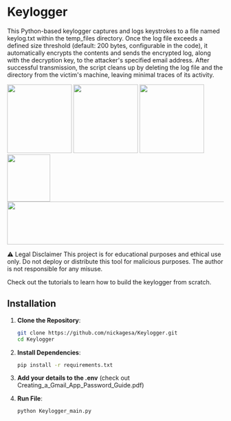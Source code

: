 # Keylogger
This Python-based keylogger captures and logs keystrokes to a file named keylog.txt within the temp_files directory. Once the log file exceeds a defined size threshold (default: 200 bytes, configurable in the code), it automatically encrypts the contents and sends the encrypted log, along with the decryption key, to the attacker's specified email address. After successful transmission, the script cleans up by deleting the log file and the directory from the victim's machine, leaving minimal traces of its activity.

<img src="https://github.com/user-attachments/assets/4a7a06d2-f727-422e-8043-c46c80c134dc" width="150" height="160" />

<img src="https://github.com/user-attachments/assets/abad1947-3aa2-4573-8d60-b0ab011657fd" width="150" height="160" />

<img src="https://github.com/user-attachments/assets/6978678c-fcc4-4014-87f1-b7446279e857" width="150" height="160" />

<img src="https://github.com/user-attachments/assets/ab16d5f0-2133-4685-893f-7503e2a39fe3" width="100" height="110" />

<img src="https://github.com/user-attachments/assets/2d606a91-a1bc-43ba-a6df-cd4049c72164" width="600" height="100" />





⚠️ Legal Disclaimer
This project is for educational purposes and ethical use only.
Do not deploy or distribute this tool for malicious purposes.
The author is not responsible for any misuse.


Check out the tutorials to learn how to build the keylogger from scratch.

## Installation

1. **Clone the Repository**:
   ```sh
   git clone https://github.com/nickagesa/Keylogger.git
   cd Keylogger

2. **Install Dependencies**:
   ```sh
   pip install -r requirements.txt
   
3. **Add your details to the .env** (check out Creating_a_Gmail_App_Password_Guide.pdf)
   
4. **Run File**:
   ```sh
   python Keylogger_main.py
